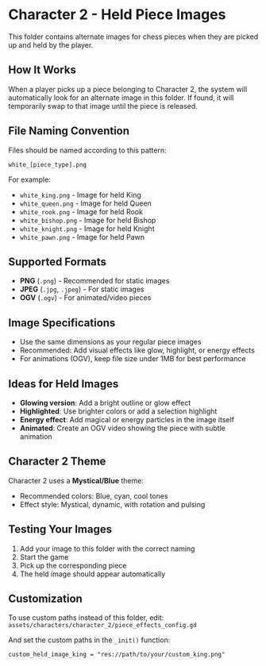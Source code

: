 # Character 2 - Held Piece Images

This folder contains alternate images for chess pieces when they are picked up and held by the player.

## How It Works

When a player picks up a piece belonging to Character 2, the system will automatically look for an alternate image in this folder. If found, it will temporarily swap to that image until the piece is released.

## File Naming Convention

Files should be named according to this pattern:
```
white_[piece_type].png
```

For example:
- `white_king.png` - Image for held King
- `white_queen.png` - Image for held Queen
- `white_rook.png` - Image for held Rook
- `white_bishop.png` - Image for held Bishop
- `white_knight.png` - Image for held Knight
- `white_pawn.png` - Image for held Pawn

## Supported Formats

- **PNG** (`.png`) - Recommended for static images
- **JPEG** (`.jpg`, `.jpeg`) - For static images
- **OGV** (`.ogv`) - For animated/video pieces

## Image Specifications

- Use the same dimensions as your regular piece images
- Recommended: Add visual effects like glow, highlight, or energy effects
- For animations (OGV), keep file size under 1MB for best performance

## Ideas for Held Images

- **Glowing version**: Add a bright outline or glow effect
- **Highlighted**: Use brighter colors or add a selection highlight
- **Energy effect**: Add magical or energy particles in the image itself
- **Animated**: Create an OGV video showing the piece with subtle animation

## Character 2 Theme

Character 2 uses a **Mystical/Blue** theme:
- Recommended colors: Blue, cyan, cool tones
- Effect style: Mystical, dynamic, with rotation and pulsing

## Testing Your Images

1. Add your image to this folder with the correct naming
2. Start the game
3. Pick up the corresponding piece
4. The held image should appear automatically

## Customization

To use custom paths instead of this folder, edit:
`assets/characters/character_2/piece_effects_config.gd`

And set the custom paths in the `_init()` function:
```gdscript
custom_held_image_king = "res://path/to/your/custom_king.png"
```
